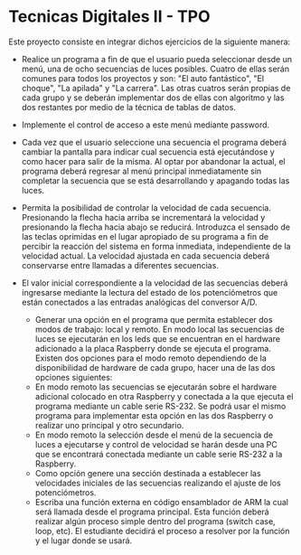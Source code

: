 # Tecnicas Digitales II - TPO

Este proyecto consiste en integrar dichos ejercicios de la siguiente manera:

* Realice un programa a fin de que el usuario pueda seleccionar desde un menú, una de ocho secuencias de luces posibles. Cuatro de ellas serán comunes para todos los proyectos y son: "El auto fantástico", "El choque", "La apilada" y "La carrera". Las otras cuatros serán propias de cada grupo y se deberán implementar dos de ellas con algoritmo y las dos restantes por medio de la técnica de tablas de datos.

* Implemente el control de acceso a este menú mediante password.
* Cada vez que el usuario seleccione una secuencia el programa deberá cambiar la pantalla para indicar cual secuencia está ejecutándose y como hacer para salir de la misma. Al optar por abandonar la actual, el programa deberá regresar al menú principal inmediatamente sin completar la secuencia que se está desarrollando y apagando todas las luces.
* Permita la posibilidad de controlar la velocidad de cada secuencia. Presionando la flecha hacia arriba se incrementará la velocidad y presionando la flecha hacia abajo se reducirá. Introduzca el sensado de las teclas oprimidas en el lugar apropiado de su programa a fin de percibir la reacción del sistema en forma inmediata, independiente de la velocidad actual. La velocidad ajustada en cada secuencia deberá conservarse entre llamadas a diferentes secuencias.
* El valor inicial correspondiente a la velocidad de las secuencias deberá ingresarse mediante la lectura del estado de los potenciómetros que están conectados a las entradas analógicas del conversor A/D.
    * Generar una opción en el programa que permita establecer dos modos de trabajo: local y remoto. En modo local las secuencias de luces se ejecutarán en los leds que se encuentran en el hardware adicionado a la placa Raspberry donde se ejecuta el programa. Existen dos opciones para el modo remoto dependiendo de la disponibilidad de hardware de cada grupo, hacer una de las dos opciones siguientes:
    * En modo remoto las secuencias se ejecutarán sobre el hardware adicional colocado en otra Raspberry y conectada a la que ejecuta el programa mediante un cable serie RS-232. Se podrá usar el mismo programa para implementar esta opción en las dos Raspberry o realizar uno principal y otro secundario.
    * En modo remoto la selección desde el menú de la secuencia de luces a ejecutarse y control de velocidad se harán desde una PC que se encontrará conectada mediante un cable serie RS-232 a la Raspberry.
    * Como opción genere una sección destinada a establecer las velocidades iniciales de las secuencias realizando el ajuste de los potenciómetros.
    * Escriba una función externa en código ensamblador de ARM la cual será llamada desde el programa principal. Esta función deberá realizar algún proceso simple dentro del programa (switch case, loop, etc). El estudiante decidirá el proceso a resolver por la función y el lugar donde se usará. 

